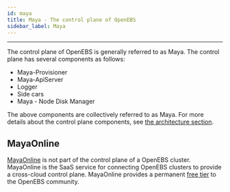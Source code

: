 ```yaml
---
id: maya
title: Maya - The control plane of OpenEBS
sidebar_label: Maya
---
```


------

The control plane of OpenEBS is generally referred to as Maya. The control plane has several components as follows:

- Maya-Provisioner
- Maya-ApiServer
- Logger
- Side cars
- Maya - Node Disk Manager

The above components are collectively referred to as Maya.  For more details about the control plane components, see [the architecture section](/docs/architecture.html#control-plane). 



## MayaOnline

[MayaOnline](https://www.mayaonline.io) is not part of the control plane of a OpenEBS cluster.  MayaOnline is the SaaS service for connecting OpenEBS clusters to provide a cross-cloud control plane. MayaOnline provides a permanent [free tier](https://www.mayaonline.io/freetier) to the OpenEBS community. 



<!-- Hotjar Tracking Code for https://docs.openebs.io -->
<script>
   (function(h,o,t,j,a,r){
       h.hj=h.hj||function(){(h.hj.q=h.hj.q||[]).push(arguments)};
       h._hjSettings={hjid:785693,hjsv:6};
       a=o.getElementsByTagName('head')[0];
       r=o.createElement('script');r.async=1;
       r.src=t+h._hjSettings.hjid+j+h._hjSettings.hjsv;
       a.appendChild(r);
   })(window,document,'https://static.hotjar.com/c/hotjar-','.js?sv=');
</script>
